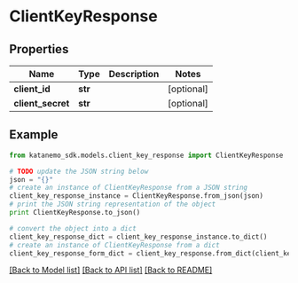 # ClientKeyResponse


## Properties
Name | Type | Description | Notes
------------ | ------------- | ------------- | -------------
**client_id** | **str** |  | [optional] 
**client_secret** | **str** |  | [optional] 

## Example

```python
from katanemo_sdk.models.client_key_response import ClientKeyResponse

# TODO update the JSON string below
json = "{}"
# create an instance of ClientKeyResponse from a JSON string
client_key_response_instance = ClientKeyResponse.from_json(json)
# print the JSON string representation of the object
print ClientKeyResponse.to_json()

# convert the object into a dict
client_key_response_dict = client_key_response_instance.to_dict()
# create an instance of ClientKeyResponse from a dict
client_key_response_form_dict = client_key_response.from_dict(client_key_response_dict)
```
[[Back to Model list]](../README.md#documentation-for-models) [[Back to API list]](../README.md#documentation-for-api-endpoints) [[Back to README]](../README.md)


